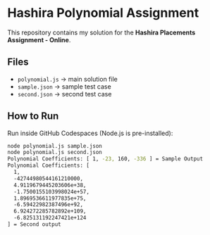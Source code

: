 # Hashira Polynomial Assignment

This repository contains my solution for the **Hashira Placements Assignment - Online**.

## Files
- `polynomial.js` → main solution file
- `sample.json` → sample test case
- `second.json` → second test case

## How to Run
Run inside GitHub Codespaces (Node.js is pre-installed):

```bash
node polynomial.js sample.json
node polynomial.js second.json
Polynomial Coefficients: [ 1, -23, 160, -336 ] = Sample Output
Polynomial Coefficients: [
  1,
  -42744980544161210000,
  4.9119679445203606e+38,
  -1.7500155103998024e+57,
  1.8969536611977835e+75,
  -6.59422982387496e+92,
  6.924272285782892e+109,
  -6.825131192247421e+124
] = Second output 
